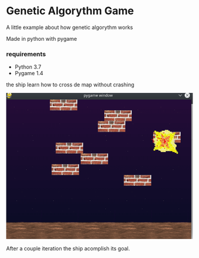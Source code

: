 # Genetic Algorythm Game

A little example about how genetic algorythm works

Made in python with pygame 


### requirements
* Python 3.7
* Pygame 1.4

the ship learn how to cross de map without crashing

![map](/data/ship.png)

After a couple iteration the ship acomplish its goal.
